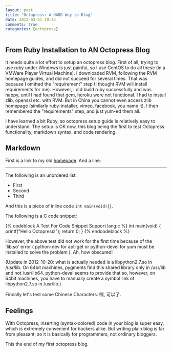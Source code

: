 ```yaml
---
layout: post
title: "Octopress: A HARD Way to Blog"
date: 2012-03-31 19:33
comments: true
categories: [octopress]
---
```


## From Ruby Installation to AN Octopress Blog

It needs quite a lot effort to setup an octopress blog. First of all, trying to use ruby under Windows is just painful, so I use CentOS to do all these (in a VMWare Player Virtual Machine). I downloaded RVM, following the RVM homepage guides, and did not succeed for several times. That was because I omitted the "requirement" step (I thought RVM will install requirements for me). However, I did build ruby successfully and was happy, until I had found that gem, heroku were not functional. I had to install zlib, openssl etc. with RVM. But in China you cannot even access zlib homepage (similarly ruby-installer, vimeo, facebook, you name it). I then remembered the "requirements" step, and just yum-ed them all.

I have learned a bit Ruby, so octopress setup guide is relatively easy to understand. The setup is OK now, this blog being the first to test Octopress functionality, markdown syntax, and code rendering.

<!-- more -->

## Markdown

First is a link to my old [homepage](dingmaotu.com). And a line:

***

The following is an unordered list:

* First
* Second
* Third

And this is a piece of inline code `int main(void){}`.

The following is a C code snippet:

{% codeblock A Test For Code Snippet Support lang:c %}
int main(void)
{
    printf("Hello Octopress!");
    return 0;
}
{% endcodeblock %}

However, the above test did not work for the first time because of the
'lib.so' error ( python-dev for apt-get or python-devel for yum must be
installed to solve the problem ). Ah, how obscured!

(Update in 2012-10-20: what is actually needed is a libpython2.7.so in
/usr/lib. On 64bit machines, pygments find this shared library only in
/usr/lib and not /usr/lib64. python-devel seems to provide that so, however,
on 64bit machines, you have to manually create a symbol link of
libpython2.7.so in /usr/lib.)

Finnally let's test some Chinese Characters: 嘿, 可以了.

## Feelings

With Octopress, inserting (syntax-colored) code in your blog is super easy, which is extremely convenient for hackers alike. But writing plain blog is far from pleasant, so it is basically for programmers, not ordinary bloggers.

This the end of my first octopress blog.
